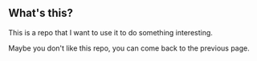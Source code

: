 ## What's this?

This is a repo that I want to use it to do something interesting.

Maybe you don't like this repo, you can come back to the previous page.
